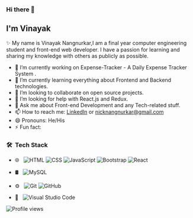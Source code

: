 ### Hi there 👋<h2> I'm Vinayak</h2>


✨ My name is Vinayak Nangnurkar,I am a final year computer engineering student and front-end web developer. 
I have a passion for learning and sharing my knowledge with others as publicly as possible.


- 🔭 I’m currently working on Expense-Tracker - A Daily Expense Tracker System .
- 🌱 I’m currently learning everything about Frontend and Backend technologies.
- 👯 I’m looking to collaborate on open source projects.
- 🤔 I’m looking for help with React.js and Redux.
- 💬 Ask me about Front-end Development and any Tech-related stuff.
- 📫 How to reach me: [LinkedIn](https://www.linkedin.com/in/vinayak-nangnurkar-93348a16b/) or nicknangnurkar@gmail.com
- 😄 Pronouns: He/His
- ⚡ Fun fact: 


### 🛠 &nbsp;Tech Stack

- 🌐 &nbsp;
  ![HTML](https://img.shields.io/badge/-HTML-333333?style=flat&logo=HTML5)
  ![CSS](https://img.shields.io/badge/-CSS-333333?style=flat&logo=CSS3&logoColor=1572B6)
  ![JavaScript](https://img.shields.io/badge/-JavaScript-333333?style=flat&logo=javascript)
  ![Bootstrap](https://img.shields.io/badge/-Bootstrap-333333?style=flat&logo=bootstrap&logoColor=563D7C)
  ![React](https://img.shields.io/badge/-React-333333?style=flat&logo=react)
  
- 🛢 &nbsp;
  ![MySQL](https://img.shields.io/badge/-MySQL-333333?style=flat&logo=mysql)
- ⚙️ &nbsp;
  ![Git](https://img.shields.io/badge/-Git-333333?style=flat&logo=git)
  ![GitHub](https://img.shields.io/badge/-GitHub-333333?style=flat&logo=github)
- 🔧 &nbsp;
  ![Visual Studio Code](https://img.shields.io/badge/-Visual%20Studio%20Code-333333?style=flat&logo=visual-studio-code&logoColor=007ACC)

![Profile views](https://komarev.com/ghpvc/?username=vinayak-nangnurkar&color=yellow)




